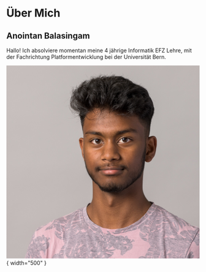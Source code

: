 # Über Mich

## Anointan Balasingam
Hallo! Ich absolviere momentan meine 4 jährige Informatik EFZ Lehre, mit der Fachrichtung Platformentwicklung bei der Universität Bern.


![Anoinntan Balasingam](images/about_me/Anointan_Balasingam.jpg){ width="500" }


